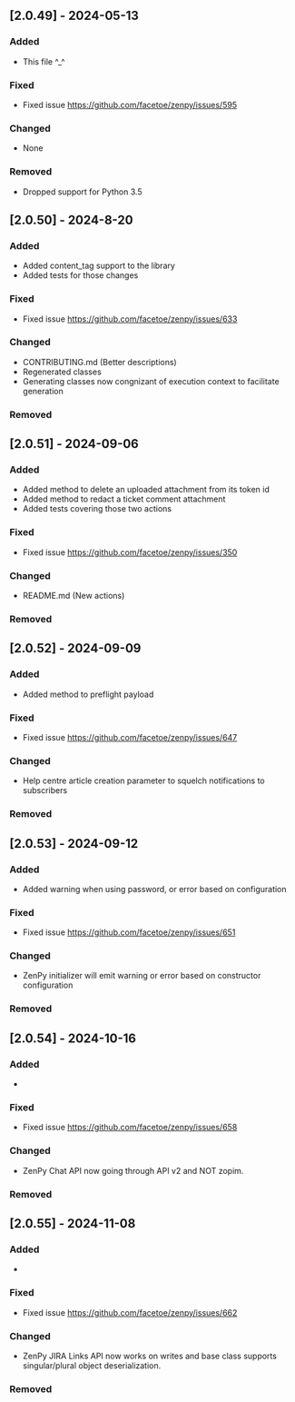 ## [2.0.49] - 2024-05-13

### Added
- This file ^_^

### Fixed
- Fixed issue https://github.com/facetoe/zenpy/issues/595

### Changed
 - None

### Removed
- Dropped support for Python 3.5

## [2.0.50] - 2024-8-20

### Added
- Added content_tag support to the library
- Added tests for those changes

### Fixed
- Fixed issue https://github.com/facetoe/zenpy/issues/633

### Changed
- CONTRIBUTING.md (Better descriptions)
- Regenerated classes
- Generating classes now congnizant of execution context to facilitate generation

### Removed

## [2.0.51] - 2024-09-06

### Added
- Added method to delete an uploaded attachment from its token id
- Added method to redact a ticket comment attachment
- Added tests covering those two actions

### Fixed
- Fixed issue https://github.com/facetoe/zenpy/issues/350

### Changed
- README.md (New actions)

### Removed

## [2.0.52] - 2024-09-09

### Added
- Added method to preflight payload

### Fixed
- Fixed issue https://github.com/facetoe/zenpy/issues/647

### Changed
- Help centre article creation parameter to squelch notifications to subscribers

### Removed

## [2.0.53] - 2024-09-12

### Added
- Added warning when using password, or error based on configuration

### Fixed
- Fixed issue https://github.com/facetoe/zenpy/issues/651

### Changed
- ZenPy initializer will emit warning or error based on constructor configuration

### Removed

## [2.0.54] - 2024-10-16

### Added
- 

### Fixed
- Fixed issue https://github.com/facetoe/zenpy/issues/658

### Changed
- ZenPy Chat API now going through API v2 and NOT zopim.

### Removed

## [2.0.55] - 2024-11-08

### Added
- 

### Fixed
- Fixed issue https://github.com/facetoe/zenpy/issues/662

### Changed
- ZenPy JIRA Links API now works on writes and base class supports singular/plural object deserialization.

### Removed
